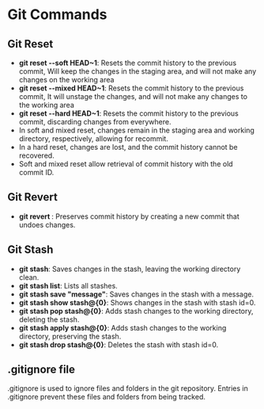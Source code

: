 # Git Commands

## Git Reset

- **git reset --soft HEAD~1**: Resets the commit history to the previous commit, Will keep the changes in the staging area, and will not make any changes on the working area
- **git reset --mixed HEAD~1**: Resets the commit history to the previous commit, It will unstage the changes, and will not make any changes to the working area 
- **git reset --hard HEAD~1**: Resets the commit history to the previous commit, discarding changes from everywhere.
- In soft and mixed reset, changes remain in the staging area and working directory, respectively, allowing for recommit.
- In a hard reset, changes are lost, and the commit history cannot be recovered.
- Soft and mixed reset allow retrieval of commit history with the old commit ID.

## Git Revert

- **git revert <commit-id>**: Preserves commit history by creating a new commit that undoes changes.

## Git Stash

- **git stash**: Saves changes in the stash, leaving the working directory clean.
- **git stash list**: Lists all stashes.
- **git stash save "message"**: Saves changes in the stash with a message.
- **git stash show stash@{0}**: Shows changes in the stash with stash id=0.
- **git stash pop stash@{0}**: Adds stash changes to the working directory, deleting the stash.
- **git stash apply stash@{0}**: Adds stash changes to the working directory, preserving the stash.
- **git stash drop stash@{0}**: Deletes the stash with stash id=0.

## .gitignore file

.gitignore is used to ignore files and folders in the git repository. Entries in .gitignore prevent these files and folders from being tracked.
